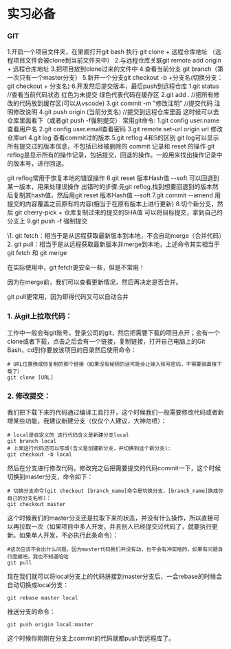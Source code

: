 # 实习必备

### GIT

 1.开启一个项目文件夹，在里面打开git bash 执行  git clone + 远程仓库地址 （远程项目文件会被clone到当前文件夹中）
 2.与远程仓库关联git remote add origin + 远程仓库地址
 3.把项目放到clone过来的文件中
 4.查看当前分支 git branch（第一次只有一个master分支）
 5.新开一个分支git checkout -b +分支名(切换分支：git checkout + 分支名)
  6.开发然后提交版本，最后push到远程仓库 
           1.git status  //查看当前代码状态   红色为未提交  绿色代表代码在缓存区
           2.git add .   //把所有修改的代码放到缓存区(可以从vscode)
           3.git commit -m "修改注明"   //提交代码   注明修改说明
           4.git push origin (当前分支名)   //提交到远程仓库里面  这时候可以去仓库里面看下（或者git push -f强制提交）
常用git命令:
1.git config user.name查看用户名
2.git config user.email查看密码
3.git remote set-url origin url 修改仓库url
4.git log 查看commit过的版本
5.git reflog
4和5的区别
git log可以显示所有提交过的版本信息，不包括已经被删除的 commit 记录和 reset 的操作
git reflog是显示所有的操作记录，包括提交，回退的操作。一般用来找出操作记录中的版本号，进行回退。

git reflog常用于恢复本地的错误操作
6.git reset 版本Hash值 --soft 可以回退到某一版本，用来处理误操作
出错时的步骤:先git reflog,找到想要回退到的版本然后复制其hash值，然后用git reset 版本Hash值 --soft
7.git commit --amend 用提交的内容覆盖之前原有的内容(相当于在原有版本上进行更新)
8.切个新分支，然后 git cherry-pick + 仓库复制过来的提交的SHA值 可以将目标提交，拿到自己的分支上
9.git push -f 强制提交

>

\1. git fetch：相当于是从远程获取最新版本到本地，不会自动merge（合并代码）2. git pull：相当于是从远程获取最新版本并merge到本地，上述命令其实相当于git fetch 和 git merge

在实际使用中，git fetch更安全一些，但是不常用！

因为在merge前，我们可以查看更新情况，然后再决定是否合并。

git pull更常用，因为即得代码又可以自动合并

>

### 1. 从git上拉取代码：

工作中一般会有git账号，登录公司的git，然后把需要下载的项目点开；会有一个clone或者下载，点击之后会有一个链接，复制链接，打开自己电脑上的Git Bash，cd到你要放该项目的目录然后使用命令：

```
# URL位置换成你复制的那个链接（如果没有秘钥的话可能会让输入账号密码，不需要就直接下载了）
git clone [URL]  
```

### 2. 修改提交：

我们把下载下来的代码通过编译工具打开，这个时候我们一般需要修改代码或者新增某些功能，我建议新建分支（仅仅个人建议，大神勿喷）：

```
# local是自定义的 这行代码含义是新建分支local
git branch local
# 上面这行代码还可以写成(含义是创建新分支，并切换到这个新分支):
git checkout -b local
```

然后在分支进行修改代码，修改完之后把需要提交的代码commit一下，这个时候切换到master分支，命令如下：

```
# 切换分支命令(git checkout [branch_name]命令是切换分支，[branch_name]换成你自己的分支名称)：
git checkout master
```

这个时候我们的master分支还是拉取下来的状态，并没有什么操作，所以直接可以再拉取一次（如果项目中多人开发，并且别人已经提交过代码了，就要执行更新。如果单人开发，不必执行此条命令）：

```
#这次应该不会出什么问题，因为master代码我们并没有动，也不会有冲突啥的，如果有问题自行度娘吧，我也不知道哈哈
git pull
```

现在我们就可以将local分支上的代码拼接到master分支后，一会rebase的时候会自动切换成local分支：

```
git rebase master local
```

推送分支的命令：

```
git push origin local:master
```

这个时候你刚刚在分支上commit的代码就都push到远程库了。